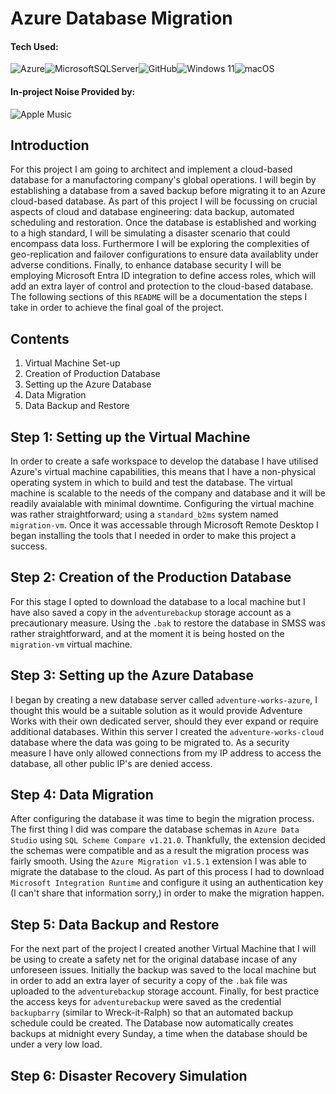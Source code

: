 # Azure Database Migration

#### Tech Used: 
![Azure](https://img.shields.io/badge/azure-%230072C6.svg?style=for-the-badge&logo=microsoftazure&logoColor=white)![MicrosoftSQLServer](https://img.shields.io/badge/Microsoft%20SQL%20Server-CC2927?style=for-the-badge&logo=microsoft%20sql%20server&logoColor=white)![GitHub](https://img.shields.io/badge/github-%23121011.svg?style=for-the-badge&logo=github&logoColor=white)![Windows 11](https://img.shields.io/badge/Windows%2011-%230079d5.svg?style=for-the-badge&logo=Windows%2011&logoColor=white)![macOS](https://img.shields.io/badge/mac%20os-000000?style=for-the-badge&logo=macos&logoColor=F0F0F0)

#### In-project Noise Provided by: 
![Apple Music](https://img.shields.io/badge/Apple_Music-9933CC?style=for-the-badge&logo=apple-music&logoColor=white)

## Introduction

For this project I am going to architect and implement a cloud-based database for a manufactoring company's global operations. I will begin by establishing a database from a saved backup before migrating it to an Azure cloud-based database. As part of this project I will be focussing on crucial aspects of cloud and database engineering: data backup, automated scheduling and restoration. 
Once the database is established and working to a high standard, I will be simulating a disaster scenario that could encompass data loss. Furthermore I will be exploring the complexities of geo-replication and failover configurations to ensure data availablity under adverse conditions. 
Finally, to enhance database security I will be employing Microsoft Entra ID integration to define access roles, which will add an extra layer of control and protection to the cloud-based database. 
The following sections of this `README` will be a documentation the steps I take in order to achieve the final goal of the project. 


## Contents
1. Virtual Machine Set-up
2. Creation of Production Database
3. Setting up the Azure Database 
4. Data Migration
5. Data Backup and Restore

## Step 1: Setting up the Virtual Machine
In order to create a safe workspace to develop the database I have utilised Azure's virtual machine capabilities, this means that I have a non-physical operating system in which to build and test the database. The virtual machine is scalable to the needs of the company and database and it will be readily avaialable with minimal downtime. Configuring the virtual machine was rather straightforward; using a `standard_b2ms` system named `migration-vm`. Once it was accessable through Microsoft Remote Desktop I began installing the tools that I needed in order to make this project a success. 

## Step 2: Creation of the Production Database
For this stage I opted to download the database to a local machine but I have also saved a copy in the `adventurebackup` storage account as a precautionary measure. Using the `.bak` to restore the database in SMSS was rather straightforward, and at the moment it is being hosted on the `migration-vm` virtual machine. 

## Step 3: Setting up the Azure Database
I began by creating a new database server called `adventure-works-azure`, I thought this would be a suitable solution as it would provide Adventure Works with their own dedicated server, should they ever expand or require additional databases. Within this server I created the `adventure-works-cloud` database where the data was going to be migrated to. 
As a security measure I have only allowed connections from my IP address to access the database, all other public IP's are denied access. 

## Step 4: Data Migration
After configuring the database it was time to begin the migration process. The first thing I did was compare the database schemas in `Azure Data Studio` using `SQL Scheme Compare v1.21.0`. 
Thankfully, the extension decided the schemas were compatible and as a result the migration process was fairly smooth. Using the `Azure Migration v1.5.1` extension I was able to migrate the database to the cloud.
As part of this process I had to download `Microsoft Integration Runtime` and configure it using an authentication key (I can't share that information sorry,) in order to make the migration happen. 

## Step 5: Data Backup and Restore
For the next part of the project I created another Virtual Machine that I will be using to create a safety net for the original database incase of any unforeseen issues. Initially the backup was saved to the local machine but in order to add an extra layer of security a copy of the `.bak` file was uploaded to the `adventurebackup` storage account. 
Finally, for best practice the access keys for `adventurebackup` were saved as the credential `backupbarry` (similar to Wreck-it-Ralph) so that an automated backup schedule could be created. The Database now automatically creates backups at midnight every Sunday, a time when the database should be under a very low load. 

## Step 6: Disaster Recovery Simulation 


